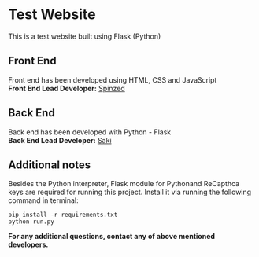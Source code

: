 # Test Website
This is a test website built using Flask (Python)

## Front End
Front end has been developed using HTML, CSS and JavaScript  
**Front End Lead Developer:** [Spinzed](https://github.com/spinzed)

## Back End
Back end has been developed with Python - Flask  
**Back End Lead Developer:** [Saki](https://github.com/isakal)

## Additional notes
Besides the Python interpreter, Flask module for Pythonand ReCapthca keys are required for running this project. Install it via running the following command in terminal:
```
pip install -r requirements.txt
python run.py
```

**For any additional questions, contact any of above mentioned developers.**
